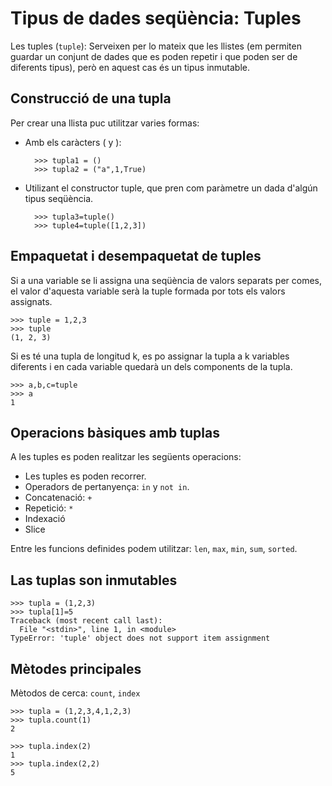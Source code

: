 # Tipus de dades seqüència: Tuples

Les tuples (`tuple`): Serveixen per lo mateix que les llistes (em permiten guardar un conjunt de dades que es poden repetir i que poden ser de diferents tipus), però en aquest cas és un tipus inmutable.

## Construcció de una tupla

Per crear una llista puc utilitzar varies formas:

* Amb els caràcters ( y ):

    	>>> tupla1 = ()
    	>>> tupla2 = ("a",1,True)

* Utilizant el constructor tuple, que pren com paràmetre un dada d'algún tipus seqüència.

		>>> tupla3=tuple()
		>>> tuple4=tuple([1,2,3])

## Empaquetat i desempaquetat de tuples

Si a una variable se li assigna una seqüència de valors separats per comes, el valor d'aquesta variable serà la tuple formada por tots els valors assignats. 

	>>> tuple = 1,2,3
	>>> tuple
	(1, 2, 3)

Si es té una tupla de longitud k, es po assignar la tupla a k variables diferents i en cada variable quedarà un dels components de la tupla. 

	>>> a,b,c=tuple
	>>> a
	1

## Operacions bàsiques amb tuplas

A les tuples es poden realitzar les següents operacions:

* Les tuples es poden recorrer.
* Operadors de pertanyença: `in` y `not in`.
* Concatenació: `+` 
* Repetició: `*`
* Indexació
* Slice

Entre les funcions definides podem utilitzar: `len`, `max`, `min`, `sum`, `sorted`.

## Las tuplas son inmutables

	>>> tupla = (1,2,3)
	>>> tupla[1]=5
	Traceback (most recent call last):
	  File "<stdin>", line 1, in <module>
	TypeError: 'tuple' object does not support item assignment

## Mètodes principales

Mètodos de cerca: `count`, `index`

	>>> tupla = (1,2,3,4,1,2,3)
	>>> tupla.count(1)
	2

	>>> tupla.index(2)
	1
	>>> tupla.index(2,2)
	5




